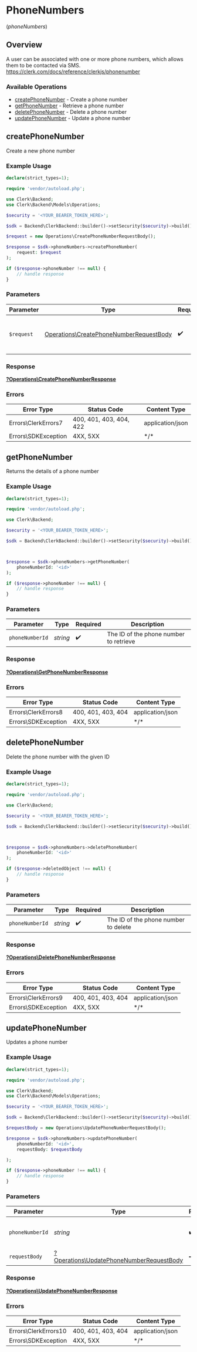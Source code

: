 # PhoneNumbers
(*phoneNumbers*)

## Overview

A user can be associated with one or more phone numbers, which allows them to be contacted via SMS.
<https://clerk.com/docs/reference/clerkjs/phonenumber>

### Available Operations

* [createPhoneNumber](#createphonenumber) - Create a phone number
* [getPhoneNumber](#getphonenumber) - Retrieve a phone number
* [deletePhoneNumber](#deletephonenumber) - Delete a phone number
* [updatePhoneNumber](#updatephonenumber) - Update a phone number

## createPhoneNumber

Create a new phone number

### Example Usage

```php
declare(strict_types=1);

require 'vendor/autoload.php';

use Clerk\Backend;
use Clerk\Backend\Models\Operations;

$security = '<YOUR_BEARER_TOKEN_HERE>';

$sdk = Backend\ClerkBackend::builder()->setSecurity($security)->build();

$request = new Operations\CreatePhoneNumberRequestBody();

$response = $sdk->phoneNumbers->createPhoneNumber(
    request: $request
);

if ($response->phoneNumber !== null) {
    // handle response
}
```

### Parameters

| Parameter                                                                                          | Type                                                                                               | Required                                                                                           | Description                                                                                        |
| -------------------------------------------------------------------------------------------------- | -------------------------------------------------------------------------------------------------- | -------------------------------------------------------------------------------------------------- | -------------------------------------------------------------------------------------------------- |
| `$request`                                                                                         | [Operations\CreatePhoneNumberRequestBody](../../Models/Operations/CreatePhoneNumberRequestBody.md) | :heavy_check_mark:                                                                                 | The request object to use for the request.                                                         |

### Response

**[?Operations\CreatePhoneNumberResponse](../../Models/Operations/CreatePhoneNumberResponse.md)**

### Errors

| Error Type              | Status Code             | Content Type            |
| ----------------------- | ----------------------- | ----------------------- |
| Errors\ClerkErrors7     | 400, 401, 403, 404, 422 | application/json        |
| Errors\SDKException     | 4XX, 5XX                | \*/\*                   |

## getPhoneNumber

Returns the details of a phone number

### Example Usage

```php
declare(strict_types=1);

require 'vendor/autoload.php';

use Clerk\Backend;

$security = '<YOUR_BEARER_TOKEN_HERE>';

$sdk = Backend\ClerkBackend::builder()->setSecurity($security)->build();



$response = $sdk->phoneNumbers->getPhoneNumber(
    phoneNumberId: '<id>'
);

if ($response->phoneNumber !== null) {
    // handle response
}
```

### Parameters

| Parameter                              | Type                                   | Required                               | Description                            |
| -------------------------------------- | -------------------------------------- | -------------------------------------- | -------------------------------------- |
| `phoneNumberId`                        | *string*                               | :heavy_check_mark:                     | The ID of the phone number to retrieve |

### Response

**[?Operations\GetPhoneNumberResponse](../../Models/Operations/GetPhoneNumberResponse.md)**

### Errors

| Error Type          | Status Code         | Content Type        |
| ------------------- | ------------------- | ------------------- |
| Errors\ClerkErrors8 | 400, 401, 403, 404  | application/json    |
| Errors\SDKException | 4XX, 5XX            | \*/\*               |

## deletePhoneNumber

Delete the phone number with the given ID

### Example Usage

```php
declare(strict_types=1);

require 'vendor/autoload.php';

use Clerk\Backend;

$security = '<YOUR_BEARER_TOKEN_HERE>';

$sdk = Backend\ClerkBackend::builder()->setSecurity($security)->build();



$response = $sdk->phoneNumbers->deletePhoneNumber(
    phoneNumberId: '<id>'
);

if ($response->deletedObject !== null) {
    // handle response
}
```

### Parameters

| Parameter                            | Type                                 | Required                             | Description                          |
| ------------------------------------ | ------------------------------------ | ------------------------------------ | ------------------------------------ |
| `phoneNumberId`                      | *string*                             | :heavy_check_mark:                   | The ID of the phone number to delete |

### Response

**[?Operations\DeletePhoneNumberResponse](../../Models/Operations/DeletePhoneNumberResponse.md)**

### Errors

| Error Type          | Status Code         | Content Type        |
| ------------------- | ------------------- | ------------------- |
| Errors\ClerkErrors9 | 400, 401, 403, 404  | application/json    |
| Errors\SDKException | 4XX, 5XX            | \*/\*               |

## updatePhoneNumber

Updates a phone number

### Example Usage

```php
declare(strict_types=1);

require 'vendor/autoload.php';

use Clerk\Backend;
use Clerk\Backend\Models\Operations;

$security = '<YOUR_BEARER_TOKEN_HERE>';

$sdk = Backend\ClerkBackend::builder()->setSecurity($security)->build();

$requestBody = new Operations\UpdatePhoneNumberRequestBody();

$response = $sdk->phoneNumbers->updatePhoneNumber(
    phoneNumberId: '<id>',
    requestBody: $requestBody

);

if ($response->phoneNumber !== null) {
    // handle response
}
```

### Parameters

| Parameter                                                                                           | Type                                                                                                | Required                                                                                            | Description                                                                                         |
| --------------------------------------------------------------------------------------------------- | --------------------------------------------------------------------------------------------------- | --------------------------------------------------------------------------------------------------- | --------------------------------------------------------------------------------------------------- |
| `phoneNumberId`                                                                                     | *string*                                                                                            | :heavy_check_mark:                                                                                  | The ID of the phone number to update                                                                |
| `requestBody`                                                                                       | [?Operations\UpdatePhoneNumberRequestBody](../../Models/Operations/UpdatePhoneNumberRequestBody.md) | :heavy_minus_sign:                                                                                  | N/A                                                                                                 |

### Response

**[?Operations\UpdatePhoneNumberResponse](../../Models/Operations/UpdatePhoneNumberResponse.md)**

### Errors

| Error Type           | Status Code          | Content Type         |
| -------------------- | -------------------- | -------------------- |
| Errors\ClerkErrors10 | 400, 401, 403, 404   | application/json     |
| Errors\SDKException  | 4XX, 5XX             | \*/\*                |